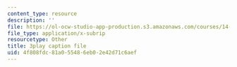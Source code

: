 ```yaml
---
content_type: resource
description: ''
file: https://ol-ocw-studio-app-production.s3.amazonaws.com/courses/14-01-principles-of-microeconomics-fall-2018/4f808fdc81a055486eb02e42d71c6aef_1UtJGRojmIg.srt
file_type: application/x-subrip
resourcetype: Other
title: 3play caption file
uid: 4f808fdc-81a0-5548-6eb0-2e42d71c6aef
---
```

